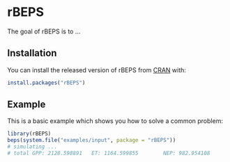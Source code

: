 
# rBEPS

<!-- badges: start -->
<!-- badges: end -->

The goal of rBEPS is to ...

## Installation

You can install the released version of rBEPS from [CRAN](https://CRAN.R-project.org) with:

``` r
install.packages("rBEPS")
```

## Example

This is a basic example which shows you how to solve a common problem:

``` r
library(rBEPS)
beps(system.file("examples/input", package = "rBEPS"))
# simulating ...  
# total GPP: 2128.598891   ET: 1164.599855        NEP: 982.954108
```
